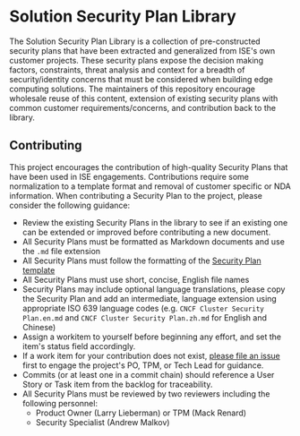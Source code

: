 # Solution Security Plan Library

The Solution Security Plan Library is a collection of pre-constructed security plans that have been extracted and generalized from ISE's own customer projects. These security plans expose the decision making factors, constraints, threat analysis and context for a breadth of security/identity concerns that must be considered when building edge computing solutions.
The maintainers of this repository encourage wholesale reuse of this content, extension of existing security plans with common customer requirements/concerns, and contribution back to the library.

## Contributing

This project encourages the contribution of high-quality Security Plans that have been used in ISE engagements. Contributions require some normalization to a template format and removal of customer specific or NDA information. When contributing a Security Plan to the project, please consider the following guidance:

* Review the existing Security Plans in the library to see if an existing one can be extended or improved before contributing a new document.
* All Security Plans must be formatted as Markdown documents and use the `.md` file extension
* All Security Plans must follow the formatting of the [Security Plan template](./Security%20Plan%20Template.md)
* All Security Plans must use short, concise, English file names
* Security Plans may include optional language translations, please copy the Security Plan and add an intermediate, language extension using appropriate ISO 639 language codes (e.g. `CNCF Cluster Security Plan.en.md` and `CNCF Cluster Security Plan.zh.md` for English and Chinese)
* Assign a workitem to yourself before beginning any effort, and set the item's status field accordingly.
* If a work item for your contribution does not exist, [please file an issue](https://dev.azure.com/ai-at-the-edge-flagship-accelerator/IaC%20for%20the%20Edge/_workitems/create/Issue) first to engage the project's PO, TPM, or Tech Lead for guidance.
* Commits (or at least one in a commit chain) should reference a User Story or Task item from the backlog for traceability.
* All Security Plans must be reviewed by two reviewers including the following personnel:
  * Product Owner (Larry Lieberman) or TPM (Mack Renard)
  * Security Specialist (Andrew Malkov)
